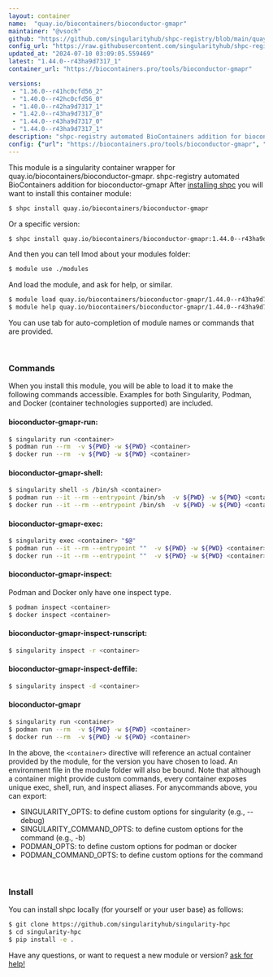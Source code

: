 ```yaml
---
layout: container
name:  "quay.io/biocontainers/bioconductor-gmapr"
maintainer: "@vsoch"
github: "https://github.com/singularityhub/shpc-registry/blob/main/quay.io/biocontainers/bioconductor-gmapr/container.yaml"
config_url: "https://raw.githubusercontent.com/singularityhub/shpc-registry/main/quay.io/biocontainers/bioconductor-gmapr/container.yaml"
updated_at: "2024-07-10 03:09:05.559469"
latest: "1.44.0--r43ha9d7317_1"
container_url: "https://biocontainers.pro/tools/bioconductor-gmapr"

versions:
 - "1.36.0--r41hc0cfd56_2"
 - "1.40.0--r42hc0cfd56_0"
 - "1.40.0--r42ha9d7317_1"
 - "1.42.0--r43ha9d7317_0"
 - "1.44.0--r43ha9d7317_0"
 - "1.44.0--r43ha9d7317_1"
description: "shpc-registry automated BioContainers addition for bioconductor-gmapr"
config: {"url": "https://biocontainers.pro/tools/bioconductor-gmapr", "maintainer": "@vsoch", "description": "shpc-registry automated BioContainers addition for bioconductor-gmapr", "latest": {"1.44.0--r43ha9d7317_1": "sha256:f6ef195b547e282445191d76369c09cc1daca7a58508e26fffd082a5c9e7c17a"}, "tags": {"1.36.0--r41hc0cfd56_2": "sha256:5b6fcab399519f0e29b38c316246c4159c1722bd7fad36645e9ede4c6298673d", "1.40.0--r42hc0cfd56_0": "sha256:2cdbf64e47eb9c4080a7a8318e44745a25a49daafeecd04b2872ee52f540d689", "1.40.0--r42ha9d7317_1": "sha256:d1dfea5c0c26727c2569b8a01cebf2a1a050fac1cff72215eb388b4c60a7089d", "1.42.0--r43ha9d7317_0": "sha256:44ad69c2c457523cb05e1c7f0a8bed60c3b8f174fd4ef6bf33e3da032b254625", "1.44.0--r43ha9d7317_0": "sha256:58299e91aa2f79776e2ab698d5d0ebd898bb6a6c4ac561f4d98fe0e9626cd772", "1.44.0--r43ha9d7317_1": "sha256:f6ef195b547e282445191d76369c09cc1daca7a58508e26fffd082a5c9e7c17a"}, "docker": "quay.io/biocontainers/bioconductor-gmapr"}
---
```


This module is a singularity container wrapper for quay.io/biocontainers/bioconductor-gmapr.
shpc-registry automated BioContainers addition for bioconductor-gmapr
After [installing shpc](#install) you will want to install this container module:


```bash
$ shpc install quay.io/biocontainers/bioconductor-gmapr
```

Or a specific version:

```bash
$ shpc install quay.io/biocontainers/bioconductor-gmapr:1.44.0--r43ha9d7317_1
```

And then you can tell lmod about your modules folder:

```bash
$ module use ./modules
```

And load the module, and ask for help, or similar.

```bash
$ module load quay.io/biocontainers/bioconductor-gmapr/1.44.0--r43ha9d7317_1
$ module help quay.io/biocontainers/bioconductor-gmapr/1.44.0--r43ha9d7317_1
```

You can use tab for auto-completion of module names or commands that are provided.

<br>

### Commands

When you install this module, you will be able to load it to make the following commands accessible.
Examples for both Singularity, Podman, and Docker (container technologies supported) are included.

#### bioconductor-gmapr-run:

```bash
$ singularity run <container>
$ podman run --rm  -v ${PWD} -w ${PWD} <container>
$ docker run --rm  -v ${PWD} -w ${PWD} <container>
```

#### bioconductor-gmapr-shell:

```bash
$ singularity shell -s /bin/sh <container>
$ podman run --it --rm --entrypoint /bin/sh  -v ${PWD} -w ${PWD} <container>
$ docker run --it --rm --entrypoint /bin/sh  -v ${PWD} -w ${PWD} <container>
```

#### bioconductor-gmapr-exec:

```bash
$ singularity exec <container> "$@"
$ podman run --it --rm --entrypoint ""  -v ${PWD} -w ${PWD} <container> "$@"
$ docker run --it --rm --entrypoint ""  -v ${PWD} -w ${PWD} <container> "$@"
```

#### bioconductor-gmapr-inspect:

Podman and Docker only have one inspect type.

```bash
$ podman inspect <container>
$ docker inspect <container>
```

#### bioconductor-gmapr-inspect-runscript:

```bash
$ singularity inspect -r <container>
```

#### bioconductor-gmapr-inspect-deffile:

```bash
$ singularity inspect -d <container>
```



#### bioconductor-gmapr

```bash
$ singularity run <container>
$ podman run --rm  -v ${PWD} -w ${PWD} <container>
$ docker run --rm  -v ${PWD} -w ${PWD} <container>
```


In the above, the `<container>` directive will reference an actual container provided
by the module, for the version you have chosen to load. An environment file in the
module folder will also be bound. Note that although a container
might provide custom commands, every container exposes unique exec, shell, run, and
inspect aliases. For anycommands above, you can export:

 - SINGULARITY_OPTS: to define custom options for singularity (e.g., --debug)
 - SINGULARITY_COMMAND_OPTS: to define custom options for the command (e.g., -b)
 - PODMAN_OPTS: to define custom options for podman or docker
 - PODMAN_COMMAND_OPTS: to define custom options for the command

<br>

### Install

You can install shpc locally (for yourself or your user base) as follows:

```bash
$ git clone https://github.com/singularityhub/singularity-hpc
$ cd singularity-hpc
$ pip install -e .
```

Have any questions, or want to request a new module or version? [ask for help!](https://github.com/singularityhub/singularity-hpc/issues)